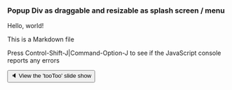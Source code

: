 ### Popup Div as draggable and resizable as splash screen / menu

Hello, world!

This is a Markdown file

Press Control-Shift-J|Command-Option-J to see if the JavaScript console reports any errors

<button onclick="divDragMoveContent.innerHTML='<iframe id=ifr frameBorder=0 src=slideshow.html style=height:100%;width:100%; ></iframe>';" >&#x1f508; View the 'tooToo' slide show</button>